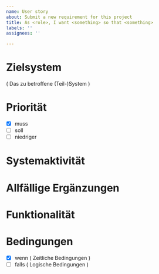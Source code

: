 ```yaml
---
name: User story
about: Submit a new requirement for this project
title: As <role>, I want <something> so that <something>
labels: ''
assignees: ''

---
```


# Zielsystem
( Das zu betroffene (Teil-)System )

# Priorität
- [x] muss
- [ ] soll
- [ ] niedriger

# Systemaktivität


# Allfällige Ergänzungen


# Funktionalität


# Bedingungen
- [x] wenn ( Zeitliche Bedingungen )
- [ ] falls ( Logische Bedingungen )
